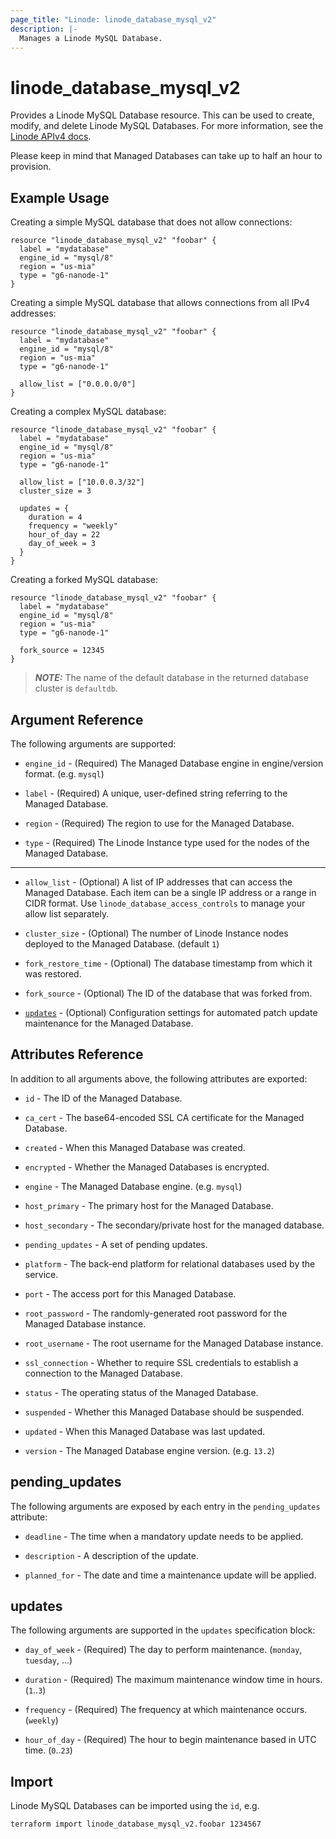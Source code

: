 ```yaml
---
page_title: "Linode: linode_database_mysql_v2"
description: |-
  Manages a Linode MySQL Database.
---
```


# linode\_database\_mysql\_v2

Provides a Linode MySQL Database resource. This can be used to create, modify, and delete Linode MySQL Databases.
For more information, see the [Linode APIv4 docs](https://techdocs.akamai.com/linode-api/reference/post-databases-mysql-instances).

Please keep in mind that Managed Databases can take up to half an hour to provision.

## Example Usage

Creating a simple MySQL database that does not allow connections:

```hcl
resource "linode_database_mysql_v2" "foobar" {
  label = "mydatabase"
  engine_id = "mysql/8"
  region = "us-mia"
  type = "g6-nanode-1"
}
```

Creating a simple MySQL database that allows connections from all IPv4 addresses:

```hcl
resource "linode_database_mysql_v2" "foobar" {
  label = "mydatabase"
  engine_id = "mysql/8"
  region = "us-mia"
  type = "g6-nanode-1"
  
  allow_list = ["0.0.0.0/0"]
}
```

Creating a complex MySQL database:

```hcl
resource "linode_database_mysql_v2" "foobar" {
  label = "mydatabase"
  engine_id = "mysql/8"
  region = "us-mia"
  type = "g6-nanode-1"

  allow_list = ["10.0.0.3/32"]
  cluster_size = 3

  updates = {
    duration = 4
    frequency = "weekly"
    hour_of_day = 22
    day_of_week = 3
  }
}
```

Creating a forked MySQL database:

```hcl
resource "linode_database_mysql_v2" "foobar" {
  label = "mydatabase"
  engine_id = "mysql/8"
  region = "us-mia"
  type = "g6-nanode-1"

  fork_source = 12345
}
```

> **_NOTE:_** The name of the default database in the returned database cluster is `defaultdb`.

## Argument Reference

The following arguments are supported:

* `engine_id` - (Required) The Managed Database engine in engine/version format. (e.g. `mysql`)

* `label` - (Required) A unique, user-defined string referring to the Managed Database.

* `region` - (Required) The region to use for the Managed Database.

* `type` - (Required) The Linode Instance type used for the nodes of the Managed Database.

- - -

* `allow_list` - (Optional) A list of IP addresses that can access the Managed Database. Each item can be a single IP address or a range in CIDR format. Use `linode_database_access_controls` to manage your allow list separately.

* `cluster_size` - (Optional) The number of Linode Instance nodes deployed to the Managed Database. (default `1`)

* `fork_restore_time` - (Optional) The database timestamp from which it was restored.

* `fork_source` - (Optional) The ID of the database that was forked from.

* [`updates`](#updates) - (Optional) Configuration settings for automated patch update maintenance for the Managed Database.

## Attributes Reference

In addition to all arguments above, the following attributes are exported:

* `id` - The ID of the Managed Database.

* `ca_cert` - The base64-encoded SSL CA certificate for the Managed Database.

* `created` - When this Managed Database was created.

* `encrypted` - Whether the Managed Databases is encrypted.

* `engine` - The Managed Database engine. (e.g. `mysql`)

* `host_primary` - The primary host for the Managed Database.

* `host_secondary` - The secondary/private host for the managed database.

* `pending_updates` - A set of pending updates.

* `platform` - The back-end platform for relational databases used by the service.

* `port` - The access port for this Managed Database.

* `root_password` - The randomly-generated root password for the Managed Database instance.

* `root_username` - The root username for the Managed Database instance.

* `ssl_connection` - Whether to require SSL credentials to establish a connection to the Managed Database.

* `status` - The operating status of the Managed Database.

* `suspended` - Whether this Managed Database should be suspended.

* `updated` - When this Managed Database was last updated.

* `version` - The Managed Database engine version. (e.g. `13.2`)

## pending_updates

The following arguments are exposed by each entry in the `pending_updates` attribute:

* `deadline` - The time when a mandatory update needs to be applied.

* `description` - A description of the update.

* `planned_for` - The date and time a maintenance update will be applied.

## updates

The following arguments are supported in the `updates` specification block:

* `day_of_week` - (Required) The day to perform maintenance. (`monday`, `tuesday`, ...)

* `duration` - (Required) The maximum maintenance window time in hours. (`1`..`3`)

* `frequency` - (Required) The frequency at which maintenance occurs. (`weekly`)

* `hour_of_day` - (Required) The hour to begin maintenance based in UTC time. (`0`..`23`)

## Import

Linode MySQL Databases can be imported using the `id`, e.g.

```sh
terraform import linode_database_mysql_v2.foobar 1234567
```
